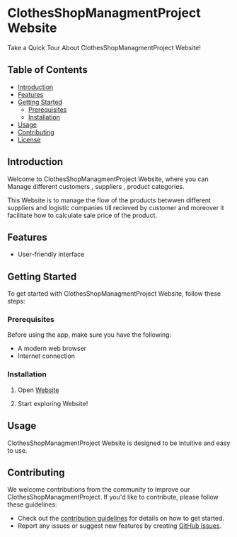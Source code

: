 
# ClothesShopManagmentProject Website

Take a Quick Tour About ClothesShopManagmentProject Website!

## Table of Contents

- [Introduction](#introduction)
- [Features](#features)
- [Getting Started](#getting-started)
  - [Prerequisites](#prerequisites)
  - [Installation](#installation)
- [Usage](#usage)
- [Contributing](#contributing)
- [License](#license)

## Introduction

Welcome to ClothesShopManagmentProject Website, where you can Manage different customers , suppliers , product categories.

This Website is to manage the flow of the products betwwen different suppliers and logistic companies till recieved by customer and moreover it facilitate how to calculate sale price of the product.

## Features

- User-friendly interface

## Getting Started

To get started with ClothesShopManagmentProject Website, follow these steps:

### Prerequisites

Before using the app, make sure you have the following:


- A modern web browser
- Internet connection

### Installation

1. Open [Website](https://habibaahmedm-002-site8.atempurl.com/Admin)

2. Start exploring Website!

## Usage

ClothesShopManagmentProject Website is designed to be intuitive and easy to use.


## Contributing

We welcome contributions from the community to improve our ClothesShopManagmentProject. If you'd like to contribute, please follow these guidelines:

- Check out the [contribution guidelines](CONTRIBUTING.md) for details on how to get started.
- Report any issues or suggest new features by creating [GitHub Issues](https://github.com/ahmedmostafa-cell/ClothesShopManagmentProject/issues).



